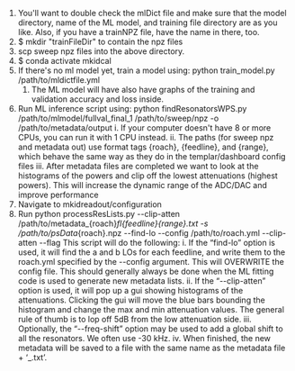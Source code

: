 1. You'll want to double check the mlDict file and make sure that the model directory, name of the ML model, and training file directory are as you like. Also, if you have a trainNPZ file, have the name in there, too.
2. $ mkdir "trainFileDir" to contain the npz files
3. scp sweep npz files into the above directory.
4. $ conda activate mkidcal 
5. If there's no ml model yet, train a model using: python train_model.py /path/to/mldictfile.yml
   1. The ML model will have also have graphs of the training and validation accuracy and loss inside.
7. Run ML inference script using: python findResonatorsWPS.py /path/to/mlmodel/fullval_final_1 /path/to/sweep/npz -o /path/to/metadata/output
   i. If your computer doesn't have 8 or more CPUs, you can run it with 1 CPU instead.
   ii. The paths (for sweep npz and metadata out) use format tags {roach}, {feedline}, and {range}, which behave the same way as they do in the templar/dashboard config files
   iii. After metadata files are completed we want to look at the histograms of the powers and clip off the lowest attenuations (highest powers). This will increase the dynamic range of the ADC/DAC and improve performance
7. Navigate to mkidreadout/configuration
8. Run python processResLists.py --clip-atten /path/to/metadata_{roach}_fl{feedline}{range}.txt -s /path/to/psData_{roach}.npz --find-lo --config /path/to/roach.yml --clip-atten --flag <flag>
This script will do the following:
   i. If the “find-lo” option is used, it will find the a and b LOs for each feedline, and write them to the roach.yml specified by the --config argument. This will OVERWRITE the config file. This should generally always be done when the ML fitting code is used to generate new metadata lists.
   ii. If the “--clip-atten” option is used, it will pop up a gui showing histograms of the attenuations. Clicking the gui will move the blue bars bounding the histogram and change the max and min attenuation values. The general rule of thumb is to lop off 5dB from the low attenuation side.
   iii. Optionally, the “--freq-shift” option may be used to add a global shift to all the resonators. We often use -30 kHz.
   iv. When finished, the new metadata will be saved to a file with the same name as the metadata file + ‘_<flag>.txt’. 

